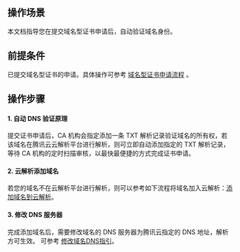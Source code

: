 ## 操作场景

本文档指导您在提交域名型证书申请后，自动验证域名身份。
## 前提条件

已提交域名型证书的申请。具体操作可参考 [域名型证书申请流程](https://cloud.tencent.com/document/product/400/6814) 。


## 操作步骤
#### 1. 自动 DNS 验证原理
提交证书申请后，CA 机构会指定添加一条 TXT 解析记录验证域名的所有权，若该域名在腾讯云云解析平台进行解析，则可立即自动添加指定的 TXT 解析记录，等待 CA 机构的定时扫描审核，以最快最便捷的方式完成证书申请。

#### 2. 云解析添加域名

若您的域名不在云解析平台进行解析，则可以参考如下流程将域名加入云解析：[添加域名到云解析](https://cloud.tencent.com/doc/product/302/3446)。

#### 3. 修改 DNS 服务器

完成添加域名后，需要修改域名的 DNS 服务器为腾讯云指定的 DNS 地址，解析方可生效。
可参考 [修改域名DNS指引](https://cloud.tencent.com/doc/product/302/5518)。







